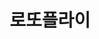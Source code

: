 ---
id: 27
title: 로또플라이
caption: 로또 번호 무료 제작 서비스
url: https://lottofly.co.kr/m/
category: Etc
device: Moblie only
---